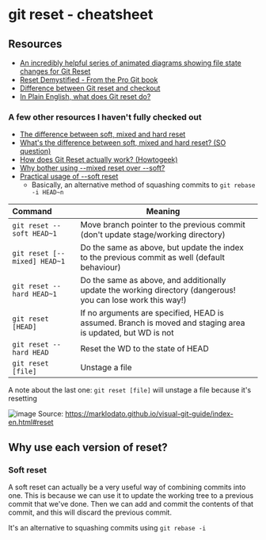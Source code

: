 # git reset - cheatsheet


## Resources

- [An incredibly helpful series of animated diagrams showing file state changes for Git Reset](https://www.practiceprobs.com/problemsets/git/intermediate/#__tabbed_4_4)
- [Reset Demystified - From the Pro Git book](https://git-scm.com/book/en/v2/Git-Tools-Reset-Demystified)
- [Difference between Git reset and checkout](https://stackoverflow.com/questions/3639342/whats-the-difference-between-git-reset-and-git-checkout)
- [In Plain English, what does Git reset do?](https://stackoverflow.com/questions/2530060/in-plain-english-what-does-git-reset-do)

### A few other resources I haven't fully checked out
- [The difference between soft, mixed and hard reset](https://davidzych.com/difference-between-git-reset-soft-mixed-and-hard/)
- [What's the difference between soft, mixed and hard reset? (SO question)](https://stackoverflow.com/questions/3528245/whats-the-difference-between-git-reset-mixed-soft-and-hard)
- [How does Git Reset actually work? (Howtogeek)](https://www.howtogeek.com/devops/how-does-git-reset-actually-work-soft-hard-and-mixed-resets-explained/)
- [Why bother using --mixed reset over --soft?](https://stackoverflow.com/a/61032523/1907765)
- [Practical usage of --soft reset](https://stackoverflow.com/questions/5203535/practical-uses-of-git-reset-soft)
  - Basically, an alternative method of squashing commits to `git rebase -i HEAD~n`

| Command                      | Meaning                                                                                                      |     |
|:---------------------------- | ------------------------------------------------------------------------------------------------------------ | --- |
| `git reset --soft HEAD~1`    | Move branch pointer to the previous commit (don't update stage/working directory)                            |     |
| `git reset [--mixed] HEAD~1` | Do the same as above, but update the index to the previous commit as well (default behaviour)                |     |
| `git reset --hard HEAD~1`    | Do the same as above, and additionally update the working directory (dangerous! you can lose work this way!) |     |
| `git reset [HEAD]`           | If no arguments are specified, HEAD is assumed. Branch is moved and staging area is updated, but WD is not   |     |
| `git reset --hard HEAD`      | Reset the WD to the state of HEAD                                                                            |     |
| `git reset [file]`           | Unstage a file                                                                                                             |     |

A note about the last one: `git reset [file]` will unstage a file because it's resetting

![image](https://user-images.githubusercontent.com/72651324/189367482-21d15018-b0ca-4e61-9b95-f12b6d12a1f3.png)
Source: https://marklodato.github.io/visual-git-guide/index-en.html#reset


## Why use each version of reset?

### Soft reset

A soft reset can actually be a very useful way of combining commits into one. This is because we can use it to update the working tree to a previous commit that we've done. Then we can add and commit the contents of that commit, and this will discard the previous commit.

It's an alternative to squashing commits using `git rebase -i`
